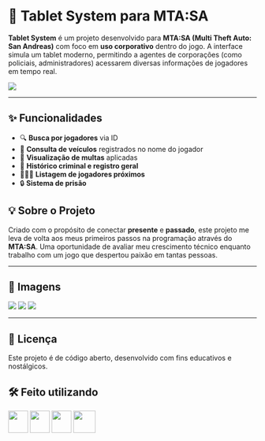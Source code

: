 # 📱 Tablet System para MTA:SA

**Tablet System** é um projeto desenvolvido para **MTA:SA (Multi Theft Auto: San Andreas)** com foco em **uso corporativo** dentro do jogo. A interface simula um tablet moderno, permitindo a agentes de corporações (como policiais, administradores) acessarem diversas informações de jogadores em tempo real.

<img src="https://i.imgur.com/65SKYTO.gif" />

---

## ✨ Funcionalidades

- 🔍 **Busca por jogadores** via ID
- 🚗 **Consulta de veículos** registrados no nome do jogador
- 💸 **Visualização de multas** aplicadas
- 📜 **Histórico criminal e registro geral**
- 🧑‍🤝‍🧑 **Listagem de jogadores próximos**
- 🔒 **Sistema de prisão**

## 💡 Sobre o Projeto

Criado com o propósito de conectar **presente** e **passado**, este projeto me leva de volta aos meus primeiros passos na programação através do **MTA:SA**. Uma oportunidade de avaliar meu crescimento técnico enquanto trabalho com um jogo que despertou paixão em tantas pessoas.

---

## 📸 Imagens

<img src="https://i.imgur.com/TWI5Dx8.png" />

<img src="https://i.imgur.com/qr6BCso.png" />

<img src="https://i.imgur.com/wRtQqUq.png" />

---

## 📄 Licença

Este projeto é de código aberto, desenvolvido com fins educativos e nostálgicos.

## 🛠️ Feito utilizando

<img src="https://cdn.jsdelivr.net/gh/devicons/devicon@latest/icons/lua/lua-original.svg" width="40" height="45" /> <img src="https://cdn.jsdelivr.net/gh/devicons/devicon@latest/icons/html5/html5-original.svg" width="40" height="45" /> <img src="https://cdn.jsdelivr.net/gh/devicons/devicon@latest/icons/css3/css3-original.svg" width="40" height="45" /> <img src="https://cdn.jsdelivr.net/gh/devicons/devicon@latest/icons/javascript/javascript-original.svg" width="45" height="45"/>
